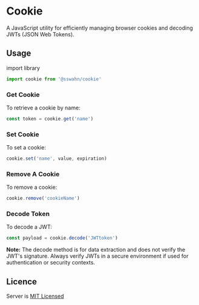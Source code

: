 # Cookie
A JavaScript utility for efficiently managing browser cookies and decoding JWTs (JSON Web Tokens).

## Usage  

import library 
```javascript
import cookie from '@sswahn/cookie'
```

### Get Cookie  

To retrieve a cookie by name:  

```javascript
const token = cookie.get('name')
```

### Set Cookie  

To set a cookie:  

```javascript
cookie.set('name', value, expiration)
```

### Remove A Cookie  

To remove a cookie:  

```javascript
cookie.remove('cookieName')
```

### Decode Token  

To decode a JWT:  

```javascript
const payload = cookie.decode('JWTtoken')
```
**Note:** The decode method is for data extraction and does not verify the JWT's signature. Always verify JWTs in a secure environment if used for authentication or security contexts.

## Licence
Server is [MIT Licensed](https://github.com/sswahn/server/blob/main/LICENSE)

